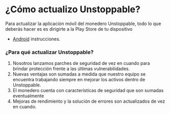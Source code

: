 # ¿Cómo actualizo Unstoppable?

Para actualizar la aplicación móvil del monedero Unstoppable, todo lo que deberás hacer es es dirigirte a la Play Store de tu dispositivo

- [Android](https://support.google.com/googleplay/answer/113412) instrucciones.

### ¿Para qué actualizar Unstoppable?

1. Nosotros lanzamos parches de seguridad de vez en cuando para brindar protección frente a las últimas vulnerabilidades.
2. Nuevas ventajas son sumadas a medida que nuestro equipo se encuentra trabajando  siempre en mejorar los activos dentro de Unstoppable.
3. El monedero cuenta con características de seguridad que son sumadas eventualmente
4. Mejoras de rendimiento y la solución de errores son actualizados de vez en cuando.



